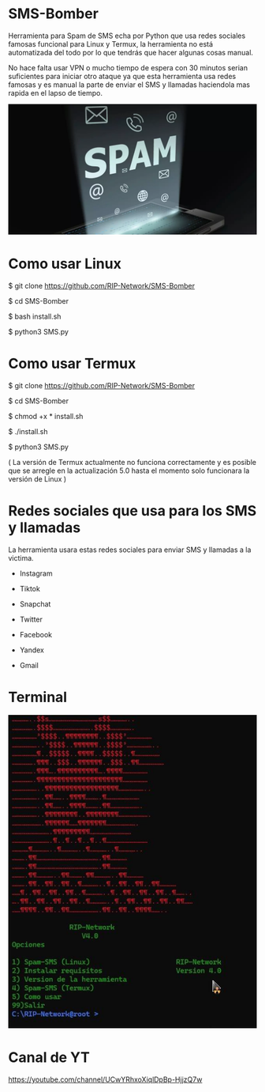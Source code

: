 # SMS-Bomber
Herramienta para Spam de SMS echa por Python que usa redes sociales famosas funcional para Linux y Termux, la herramienta no está automatizada del todo por lo que tendrás que hacer algunas cosas manual.

No hace falta usar VPN o mucho tiempo de espera con 30 minutos serian suficientes para iniciar otro ataque ya que esta herramienta usa redes famosas y es manual la parte de enviar el SMS y llamadas haciendola mas rapida en el lapso de tiempo.

![Screenshot](sms.png)
# Como usar Linux 

$ git clone https://github.com/RIP-Network/SMS-Bomber

$ cd SMS-Bomber

$ bash install.sh

$ python3 SMS.py

# Como usar Termux

$ git clone https://github.com/RIP-Network/SMS-Bomber

$ cd SMS-Bomber

$ chmod +x * install.sh

$ ./install.sh

$ python3 SMS.py

( La versión de Termux actualmente no funciona correctamente y es posible que se arregle en la actualización 5.0 hasta el momento solo funcionara la versión de Linux  )

# Redes sociales que usa para los SMS y llamadas

La herramienta usara estas redes sociales para enviar SMS y llamadas a la victima. 

* Instagram

* Tiktok

* Snapchat

* Twitter

* Facebook 

* Yandex

* Gmail 

# Terminal

![Screenshot](terminal.png)

# Canal de YT

https://youtube.com/channel/UCwYRhxoXiqlDpBp-HjjzQ7w
